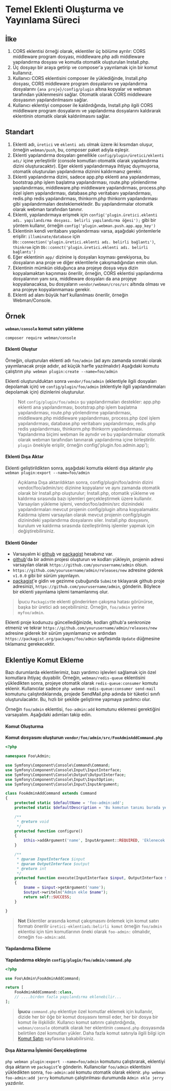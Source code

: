 # Temel Eklenti Oluşturma ve Yayınlama Süreci

## İlke
1. CORS eklentisi örneği olarak, eklentiler üç bölüme ayrılır: CORS middleware program dosyası, middleware.php adlı middleware yapılandırma dosyası ve komutla otomatik oluşturulan Install.php.
2. Üç dosyayı bir araya getirip ve composer'a yayınlamak için bir komut kullanırız.
3. Kullanıcı CORS eklentisini composer ile yüklediğinde, Install.php dosyası, CORS middleware program dosyalarını ve yapılandırma dosyalarını `{ana proje}/config/plugin` altına kopyalar ve webman tarafından yüklenmesini sağlar. Otomatik olarak CORS middleware dosyasının yapılandırılmasını sağlar.
4. Kullanıcı eklentiyi composer ile kaldırdığında, Install.php ilgili CORS middleware program dosyalarını ve yapılandırma dosyalarını kaldırarak eklentinin otomatik olarak kaldırılmasını sağlar.

## Standart
1. Eklenti adı, `üretici` ve `eklenti adı` olmak üzere iki kısımdan oluşur, örneğin `webman/push`, bu, composer paket adıyla eşleşir.
2. Eklenti yapılandırma dosyaları genellikle `config/plugin/üretici/eklenti adı/` içine yerleştirilir (console komutları otomatik olarak yapılandırma dizini oluşturacaktır). Eğer eklenti yapılandırmaya ihtiyaç duymuyorsa, otomatik oluşturulan yapılandırma dizinini kaldırmanız gerekir.
3. Eklenti yapılandırma dizini, sadece app.php eklenti ana yapılandırması, bootstrap.php işlem başlatma yapılandırması, route.php yönlendirme yapılandırması, middleware.php middleware yapılandırması, process.php özel işlem yapılandırması, database.php veritabanı yapılandırması, redis.php redis yapılandırması, thinkorm.php thinkorm yapılandırması gibi yapılandırmaları desteklemektedir. Bu yapılandırmalar otomatik olarak webman tarafından tanınır.
4. Eklenti, yapılandırmaya erişmek için `config('plugin.üretici.eklenti adı. yapılandırma dosyası. belirli yapılandırma öğesi');` gibi bir yöntem kullanır, örneğin `config('plugin.webman.push.app.app_key')`
5. Eklentinin kendi veritabanı yapılandırması varsa, aşağıdaki yöntemlerle erişilir: `illuminate/database` için `Db::connection('plugin.üretici.eklenti adı. belirli bağlantı')`, `thinkrom` için `Db::connct('plugin.üretici.eklenti adı. belirli bağlantı')`
6. Eğer eklentinin `app/` dizinine iş dosyaları koyması gerekiyorsa, bu dosyaların ana proje ve diğer eklentilerle çakışmadığından emin olun.
7. Eklentinin mümkün olduğunca ana projeye dosya veya dizin kopyalamaktan kaçınması önerilir, örneğin, CORS eklentisi yapılandırma dosyalarının yanı sıra, middleware dosyaları da ana projeye kopyalanacaksa, bu dosyaların `vendor/webman/cros/src` altında olması ve ana projeye kopyalanmaması gerekir.
8. Eklenti ad alanı büyük harf kullanılması önerilir, örneğin Webman/Console.

## Örnek

**`webman/console` komut satırı yükleme**

`composer require webman/console`

#### Eklenti Oluştur

Örneğin, oluşturulan eklenti adı `foo/admin` (ad aynı zamanda sonraki olarak yayımlanacak proje adıdır, ad küçük harfle yazılmalıdır)
Aşağıdaki komutu çalıştırın
`php webman plugin:create --name=foo/admin`

Eklenti oluşturulduktan sonra `vendor/foo/admin` (eklentiyle ilgili dosyaları depolamak için) ve `config/plugin/foo/admin` (eklentiyle ilgili yapılandırmaları depolamak için) dizinlerini oluşturulur.

> Not
> `config/plugin/foo/admin` şu yapılandırmaları destekler: app.php eklenti ana yapılandırması, bootstrap.php işlem başlatma yapılandırması, route.php yönlendirme yapılandırması, middleware.php middleware yapılandırması, process.php özel işlem yapılandırması, database.php veritabanı yapılandırması, redis.php redis yapılandırması, thinkorm.php thinkorm yapılandırması. Yapılandırma biçimi webman ile aynıdır ve bu yapılandırmalar otomatik olarak webman tarafından tanınarak yapılandırma içine birleştirilir.
`plugin` önekiyle erişilir, örneğin config('plugin.foo.admin.app');

#### Eklenti Dışa Aktar

Eklenti geliştirildikten sonra, aşağıdaki komutla eklenti dışa aktarılır
`php webman plugin:export --name=foo/admin`

> Açıklama
Dışa aktarıldıktan sonra, config/plugin/foo/admin dizini vendor/foo/admin/src dizinine kopyalanır ve aynı zamanda otomatik olarak bir Install.php oluşturulur; Install.php, otomatik yükleme ve kaldırma sırasında bazı işlemleri gerçekleştirmek üzere kullanılır.
Varsayılan yükleme işlemi, vendor/foo/admin/src dizinindeki yapılandırmaları mevcut projenin config/plugin altına kopyalamaktır.
Kaldırma işlemi varsayılan olarak mevcut projenin config/plugin dizinindeki yapılandırma dosyalarını siler.
Install.php dosyasını, kurulum ve kaldırma sırasında özelleştirilmiş işlemler yapmak için değiştirebilirsiniz.

#### Eklenti Gönder
* Varsayalım ki [github](https://github.com) ve [packagist](https://packagist.org) hesabınız var.
* [github](https://github.com)'da bir admin projesi oluşturun ve kodları yükleyin, projenin adresi varsayılan olarak `https://github.com/yourusername/admin` olsun.
* `https://github.com/yourusername/admin/releases/new` adresine giderek `v1.0.0` gibi bir sürüm yayınlayın.
* [packagist](https://packagist.org)'e gidin ve gezinme çubuğunda `Submit`e tıklayarak github proje adresinizi, `https://github.com/yourusername/admin`, gönderin. Böylece bir eklenti yayınlama işlemi tamamlanmış olur.

> İpucu
> `Packagist`te eklenti gönderirken çakışma hatası görünürse, başka bir üretici adı seçebilirsiniz. Örneğin, `foo/admin` yerine `myfoo/admin`.

Eklenti proje kodunuzu güncellediğinizde, kodları github'a senkronize etmeniz ve tekrar `https://github.com/yourusername/admin/releases/new` adresine giderek bir sürüm yayınlamanız ve ardından `https://packagist.org/packages/foo/admin` sayfasında `Update` düğmesine tıklamanız gerekecektir.
## Eklentiye Komut Ekleme
Bazı durumlarda eklentilerimiz, bazı yardımcı işlevleri sağlamak için özel komutlara ihtiyaç duyabilir. Örneğin, `webman/redis-queue` eklentisini yükledikten sonra, projeye otomatik olarak `redis-queue:consumer` komutu eklenir. Kullanıcılar sadece `php webman redis-queue:consumer send-mail` komutunu çalıştırdıklarında, projede SendMail.php adında bir tüketici sınıfı oluşturulacaktır. Bu, hızlı bir şekilde geliştirme yapmaya yardımcı olur.

Örneğin `foo/admin` eklentisi, `foo-admin:add` komutunu eklemesi gerektiğini varsayalım. Aşağıdaki adımları takip edin.

#### Komut Oluşturma

**Komut dosyasını oluşturun `vendor/foo/admin/src/FooAdminAddCommand.php`**

```php
<?php

namespace Foo\Admin;

use Symfony\Component\Console\Command\Command;
use Symfony\Component\Console\Input\InputInterface;
use Symfony\Component\Console\Output\OutputInterface;
use Symfony\Component\Console\Input\InputOption;
use Symfony\Component\Console\Input\InputArgument;

class FooAdminAddCommand extends Command
{
    protected static $defaultName = 'foo-admin:add';
    protected static $defaultDescription = 'Bu komutun tanımı burada yer alır';

    /**
     * @return void
     */
    protected function configure()
    {
        $this->addArgument('name', InputArgument::REQUIRED, 'Eklenecek isim');
    }

    /**
     * @param InputInterface $input
     * @param OutputInterface $output
     * @return int
     */
    protected function execute(InputInterface $input, OutputInterface $output)
    {
        $name = $input->getArgument('name');
        $output->writeln("Admin ekle $name");
        return self::SUCCESS;
    }

}
```

> **Not**
> Eklentiler arasında komut çakışmasını önlemek için komut satırı formatı önerilir `üretici-eklentiadı:belirli komut` örneğin `foo/admin` eklentisi için tüm komutlarının öneki olarak `foo-admin:` olmalıdır, örneğin `foo-admin:add`.

#### Yapılandırma Ekleme
**Yapılandırma ekleyin `config/plugin/foo/admin/command.php`**
```php
<?php

use Foo\Admin\FooAdminAddCommand;

return [
    FooAdminAddCommand::class,
    // ....birden fazla yapılandırma eklenebilir...
];
```

> **İpucu**
> `command.php` eklentiye özel komutlar eklemek için kullanılır, dizide her bir öğe bir komut dosyasını temsil eder, her bir dosya bir komut ile ilişkilidir. Kullanıcı komut satırını çalıştırdığında, `webman/console` otomatik olarak her eklentinin `command.php` dosyasında belirtilen özel komutları yükler. Daha fazla komut satırıyla ilgili bilgi için [Komut Satırı](console.md) sayfasına bakabilirsiniz.

#### Dışa Aktarma İşlemini Gerçekleştirme
`php webman plugin:export --name=foo/admin` komutunu çalıştırarak, eklentiyi dışa aktarın ve `packagist`'e gönderin. Kullanıcılar `foo/admin` eklentisini yükledikten sonra, `foo-admin:add` komutu otomatik olarak eklenir. `php webman foo-admin:add jerry` komutunun çalıştırılması durumunda `Admin ekle jerry` yazdırılır.
